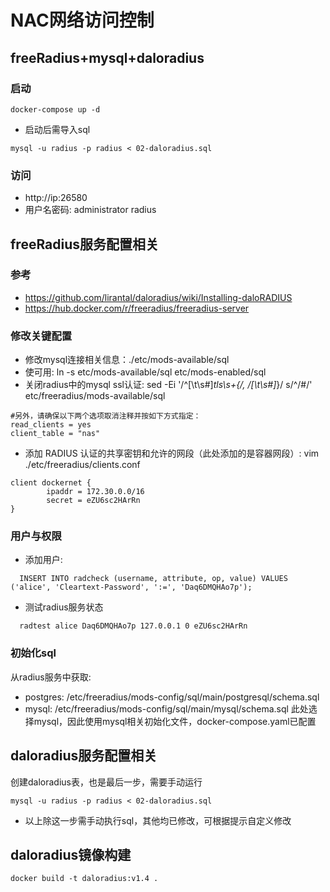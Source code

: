 # NAC网络访问控制

## freeRadius+mysql+daloradius

### 启动
```
docker-compose up -d
```
- 启动后需导入sql
```shell
mysql -u radius -p radius < 02-daloradius.sql
```

### 访问
- http://ip:26580
- 用户名密码: administrator radius

## freeRadius服务配置相关
### 参考
- https://github.com/lirantal/daloradius/wiki/Installing-daloRADIUS
- https://hub.docker.com/r/freeradius/freeradius-server 

### 修改关键配置
- 修改mysql连接相关信息：./etc/mods-available/sql
- 使可用: ln -s etc/mods-available/sql etc/mods-enabled/sql
- 关闭radius中的mysql ssl认证: sed -Ei '/^[\t\s#]*tls\s+\{/, /[\t\s#]*\}/ s/^/#/' etc/freeradius/mods-available/sql
```
#另外，请确保以下两个选项取消注释并按如下方式指定：
read_clients = yes
client_table = "nas"
```

- 添加 RADIUS 认证的共享密钥和允许的网段（此处添加的是容器网段）:
vim ./etc/freeradius/clients.conf 
```shell
client dockernet {
        ipaddr = 172.30.0.0/16
        secret = eZU6sc2HArRn
}

```

### 用户与权限
- 添加用户:
```
  INSERT INTO radcheck (username, attribute, op, value) VALUES ('alice', 'Cleartext-Password', ':=', 'Daq6DMQHAo7p');
```
- 测试radius服务状态
```shell
  radtest alice Daq6DMQHAo7p 127.0.0.1 0 eZU6sc2HArRn
```

### 初始化sql
从radius服务中获取:
- postgres: /etc/freeradius/mods-config/sql/main/postgresql/schema.sql
- mysql: /etc/freeradius/mods-config/sql/main/mysql/schema.sql
此处选择mysql，因此使用mysql相关初始化文件，docker-compose.yaml已配置

## daloradius服务配置相关
创建daloradius表，也是最后一步，需要手动运行
```
mysql -u radius -p radius < 02-daloradius.sql
```
- 以上除这一步需手动执行sql，其他均已修改，可根据提示自定义修改

## daloradius镜像构建
```
docker build -t daloradius:v1.4 .
```

